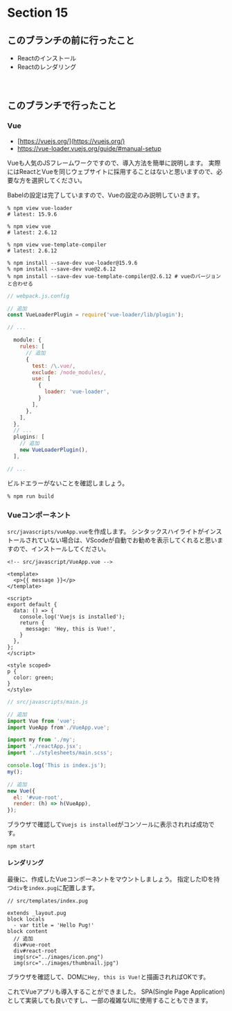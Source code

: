 # Section 15

このブランチの前に行ったこと
--------------------------------

- Reactのインストール
- Reactのレンダリング

　　
　　

このブランチで行ったこと
--------------------------------

### Vue

- [https://vuejs.org/](https://vuejs.org/)
- https://vue-loader.vuejs.org/guide/#manual-setup

Vueも人気のJSフレームワークですので、導入方法を簡単に説明します。
実際にはReactとVueを同じウェブサイトに採用することはないと思いますので、必要な方を選択してください。

Babelの設定は完了していますので、Vueの設定のみ説明していきます。

```shell
% npm view vue-loader
# latest: 15.9.6

% npm view vue
# latest: 2.6.12

% npm view vue-template-compiler
# latest: 2.6.12

% npm install --save-dev vue-loader@15.9.6
% npm install --save-dev vue@2.6.12
% npm install --save-dev vue-template-compiler@2.6.12 # vueのバージョンと合わせる
```

```js
// webpack.js.config

// 追加
const VueLoaderPlugin = require('vue-loader/lib/plugin');

// ...

  module: {
    rules: [
      // 追加
      {
        test: /\.vue/,
        exclude: /node_modules/,
        use: [
          {
            loader: 'vue-loader',
          }
        ],
      },
    ],
  },
  // ...
  plugins: [
    // 追加
    new VueLoaderPlugin(),
  ],

// ...
```

ビルドエラーがないことを確認しましょう。

```shell
% npm run build
```

### Vueコンポーネント

`src/javascripts/vueApp.vue`を作成します。
シンタックスハイライトがインストールされていない場合は、VScodeが自動でお勧めを表示してくれると思いますので、インストールしてください。

```vue
<!-- src/javascript/VueApp.vue -->

<template>
  <p>{{ message }}</p>
</template>

<script>
export default {
  data: () => {
    console.log('Vuejs is installed');
    return {
      message: 'Hey, this is Vue!',
    }
  },
};
</script>

<style scoped>
p {
  color: green;
}
</style>
```

```js
// src/javascripts/main.js

// 追加
import Vue from 'vue';
import VueApp from'./VueApp.vue';

import my from './my';
import './reactApp.jsx';
import '../stylesheets/main.scss';

console.log('This is index.js');
my();

// 追加
new Vue({
  el: '#vue-root',
  render: (h) => h(VueApp),
});
```

ブラウザで確認して`Vuejs is installed`がコンソールに表示されれば成功です。

```shell
npm start
```

#### レンダリング

最後に、作成したVueコンポーネントをマウントしましょう。
指定したIDを持つ`div`を`index.pug`に配置します。

```pug
// src/templates/index.pug

extends _layout.pug
block locals
  - var title = 'Hello Pug!'
block content
  // 追加
  div#vue-root
  div#react-root
  img(src="../images/icon.png")
  img(src="../images/thumbnail.jpg")
```

ブラウザを確認して、DOMに`Hey, this is Vue!`と描画されればOKです。

これでVueアプリも導入することができました。
SPA(Single Page Application)として実装しても良いですし、一部の複雑なUIに使用することもできます。




